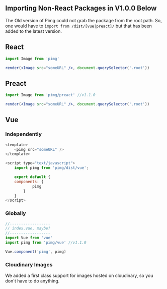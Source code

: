 ## Importing Non-React Packages in V1.0.0 Below

The Old version of Pimg could not grab the package from the root path. So, one would have to `import from /dist/[vue|preact]/` but that has been added to the latest version.

## React

```jsx
import Image from 'pimg'

render(<Image src="someURL" />, document.querySelector('.root'))
```

## Preact

```jsx
import Image from 'pimg/preact' //v1.1.0

render(<Image src="someURL" />, document.querySelector('.root'))
```

## Vue

### Independently

```js
<template>
    <pimg src="someURL" />
</template>

<script type="text/javascript">
    import pimg from 'pimg/dist/vue';

    export default {
    components: {
            pimg
        }
    }
</script>
```

### Globally

```js
//------------------
// index.vue, maybe?
//------------------
import Vue from 'vue'
import pimg from 'pimg/vue' //v1.1.0

Vue.component('pimg', pimg)
```

### Cloudinary Images

We added a first class support for images hosted on cloudinary, so you don't have to do anything.
